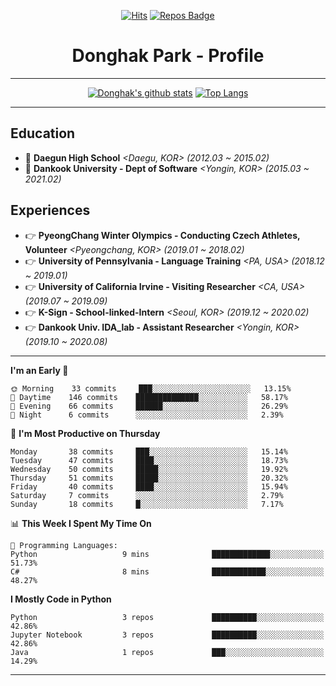 <div align=center>
  
[![Hits](https://hits.seeyoufarm.com/api/count/incr/badge.svg?url=https%3A%2F%2Fgithub.com%2FDonghakPark)](https://hits.seeyoufarm.com)
[![Repos Badge](https://badges.pufler.dev/repos/DonghakPark)](https://badges.pufler.dev)

# Donghak Park - Profile

</div>

--- 

<div align=center>

[![Donghak's github stats](https://github-readme-stats.vercel.app/api?username=DonghakPark&show_icons=true&theme=vue)](https://github.com/anuraghazra/github-readme-stats)
[![Top Langs](https://github-readme-stats.vercel.app/api/top-langs/?username=DonghakPark&layout=compact)](https://github.com/anuraghazra/github-readme-stats)

</div>

--- 

## Education
- :school: **Daegun High School** *<Daegu, KOR> (2012.03 ~ 2015.02)*
- :school: **Dankook University - Dept of Software** *<Yongin, KOR> (2015.03 ~ 2021.02)*

## Experiences
- &#128073; **PyeongChang Winter Olympics - Conducting Czech Athletes, Volunteer** *<Pyeongchang, KOR> (2019.01 ~ 2018.02)*
- &#128073; **University of Pennsylvania - Language Training** *<PA, USA> (2018.12 ~ 2019.01)*
- &#128073; **University of California Irvine - Visiting Researcher** *<CA, USA> (2019.07 ~ 2019.09)*
- &#128073; **K-Sign - School-linked-Intern**  *<Seoul, KOR> (2019.12 ~ 2020.02)*
- &#128073; **Dankook Univ. IDA_lab - Assistant Researcher** *<Yongin, KOR> (2019.10 ~ 2020.08)*

---

<!--START_SECTION:waka-->
**I'm an Early 🐤** 

```text
🌞 Morning    33 commits     ███░░░░░░░░░░░░░░░░░░░░░░   13.15% 
🌆 Daytime    146 commits    ██████████████░░░░░░░░░░░   58.17% 
🌃 Evening    66 commits     ██████░░░░░░░░░░░░░░░░░░░   26.29% 
🌙 Night      6 commits      ░░░░░░░░░░░░░░░░░░░░░░░░░   2.39%

```
📅 **I'm Most Productive on Thursday** 

```text
Monday       38 commits     ███░░░░░░░░░░░░░░░░░░░░░░   15.14% 
Tuesday      47 commits     ████░░░░░░░░░░░░░░░░░░░░░   18.73% 
Wednesday    50 commits     █████░░░░░░░░░░░░░░░░░░░░   19.92% 
Thursday     51 commits     █████░░░░░░░░░░░░░░░░░░░░   20.32% 
Friday       40 commits     ████░░░░░░░░░░░░░░░░░░░░░   15.94% 
Saturday     7 commits      ░░░░░░░░░░░░░░░░░░░░░░░░░   2.79% 
Sunday       18 commits     █░░░░░░░░░░░░░░░░░░░░░░░░   7.17%

```


📊 **This Week I Spent My Time On** 

```text
💬 Programming Languages: 
Python                   9 mins              █████████████░░░░░░░░░░░░   51.73% 
C#                       8 mins              ████████████░░░░░░░░░░░░░   48.27%

```

**I Mostly Code in Python** 

```text
Python                   3 repos             ██████████░░░░░░░░░░░░░░░   42.86% 
Jupyter Notebook         3 repos             ██████████░░░░░░░░░░░░░░░   42.86% 
Java                     1 repos             ███░░░░░░░░░░░░░░░░░░░░░░   14.29%

```



<!--END_SECTION:waka-->

--- 

